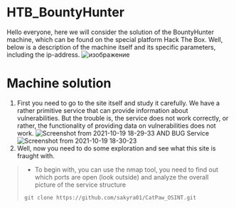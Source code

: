 # HTB_BountyHunter
Hello everyone, here we will consider the solution of the BountyHunter machine, which can be found on the special platform Hack The Box.
Well, below is a description of the machine itself and its specific parameters, including the ip-address. 
![изображение](https://user-images.githubusercontent.com/57565730/138012255-c305ebdc-bb0d-4ccf-ad18-0710aa668851.png)
# Machine solution
1. First you need to go to the site itself and study it carefully. We have a rather primitive service that can provide information about vulnerabilities. 
But the trouble is, the service does not work correctly, or rather, the functionality of providing data on vulnerabilities does not work.
![Screenshot from 2021-10-19 18-29-33](https://user-images.githubusercontent.com/57565730/138013017-aed1f55c-fe01-42d7-a7f0-4c5265a934fc.png)
AND BUG Service 
![Screenshot from 2021-10-19 18-30-23](https://user-images.githubusercontent.com/57565730/138013063-98d6236f-b6f4-48c9-bcd4-716d8e61c86c.png)
2. Well, now you need to do some exploration and see what this site is fraught with. 
  > - To begin with, you can use the nmap tool, you need to find out which ports are open (look outside) and analyze the overall picture of the service structure
  > ```console
  > git clone https://github.com/sakyra01/CatPaw_OSINT.git
  >``` 

